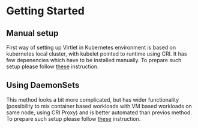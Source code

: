 # Getting Started

## Manual setup

First way of setting up Virtlet in Kubernetes environment is based on
kubernetes local cluster, with kubelet pointed to runtime using CRI.
It has few depenencies which have to be installed manually.
To prepare such setup please follow [these](running-local-environment.md) instruction.

## Using DaemonSets

This method looks a bit more complicated, but has wider functionality
(possibility to mix container based workloads with VM based workloads on same
node, using CRI Proxy) and is better automated than previos method.
To prepare such setup please follow [these](../contrib/deploy/README.md) instruction.
